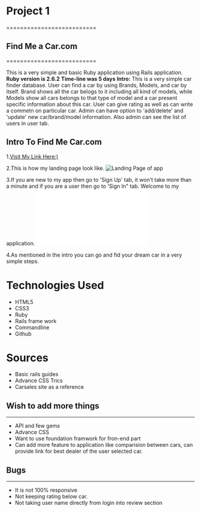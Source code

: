 # Project 1
==========================
## Find Me a Car.com
==========================

This is a very simple and basic Ruby application using Rails application.
**Ruby version is 2.6.2**
**Time-line was 5 days**
**Intro:** This is a very simple car finder database. User can find a car by using Brands, Models, and car by itself. Brand shows all the car belogs to it including all kind of models, while Models show all cars belongs to that type of model and a car present specific information about this car. User can give rating as well as can write a commetn on particular car. Admin can have option to 'add/delete' and 'update' new car/brand/model information. Also admin can see the list of users in user tab.

## Intro To Find Me Car.com 
1.[Visit My Link Here:)](https://car-application.herokuapp.com)

2.This is how my landing page look like.
![Landing Page of app](landingpage.png)

3.If you are new to my app then go to 'Sign Up' tab, it won't take more than a minute and if you are a user then go to 'Sign In" tab.
Welcome to my application.
![Login page of the app](loginpage.pgn?raw=true "Login page")

4.As mentioned in the intro you can go and fid your dream car in a very simple steps.

Technologies Used
=================
+ HTML5
+ CSS3
+ Ruby
+ Rails frame work
+ Commandline
+ Github

Sources
==================
+ Basic rails guides
+ Advance CSS Trics
+ Carsales site as a reference

## Wish to add more things
--------------------
+ API and few gems
+ Advance CSS
+ Want to use foundation framwork for fron-end part
+ Can add more feature to application like comparision between cars, can provide link for best dealer of the user selected car.

## Bugs
------------
+ It is not 100% responsive
+ Not keeping rating below car.
+ Not taking user name directly from login into review section

